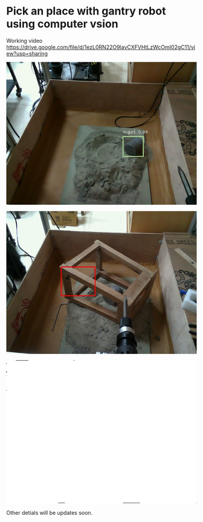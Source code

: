 # Pick an place with gantry robot using computer vsion


Working video
 https://drive.google.com/file/d/1ezL0RN22O9lavCXFVHtLzWcOmI02gC11/view?usp=sharing


       
![](https://github.com/Mowbray-R-V/Gantry_control-pose_estimation/blob/main/bgr_frame.jpg)

![](https://github.com/Mowbray-R-V/Gantry_control-pose_estimation/blob/main/M_Detection.jpg)

![](https://github.com/Mowbray-R-V/Gantry_control-pose_estimation/blob/main/depth_frame_raw.png)


Other detials will be updates soon.
